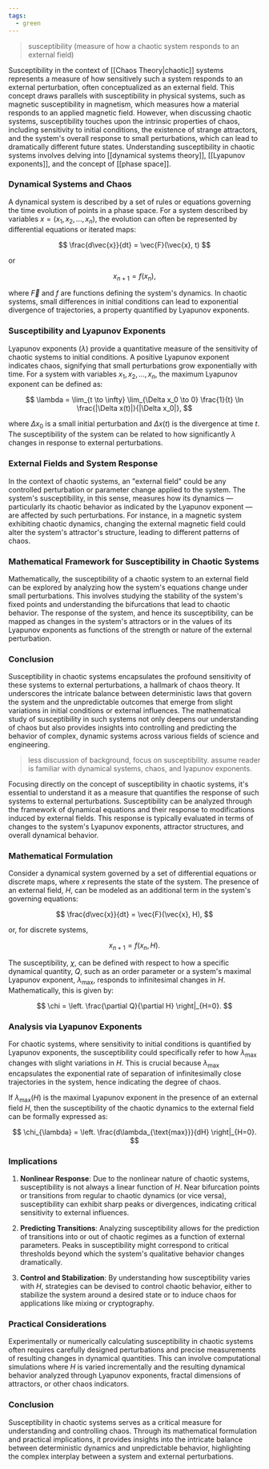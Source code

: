 ```yaml
---
tags:
  - green
---
```


>susceptibility (measure of how a chaotic system responds to an external field)

Susceptibility in the context of [[Chaos Theory|chaotic]] systems represents a measure of how sensitively such a system responds to an external perturbation, often conceptualized as an external field. This concept draws parallels with susceptibility in physical systems, such as magnetic susceptibility in magnetism, which measures how a material responds to an applied magnetic field. However, when discussing chaotic systems, susceptibility touches upon the intrinsic properties of chaos, including sensitivity to initial conditions, the existence of strange attractors, and the system's overall response to small perturbations, which can lead to dramatically different future states. Understanding susceptibility in chaotic systems involves delving into [[dynamical systems theory]], [[Lyapunov exponents]], and the concept of [[phase space]].

### Dynamical Systems and Chaos

A dynamical system is described by a set of rules or equations governing the time evolution of points in a phase space. For a system described by variables $x = (x_1, x_2, ..., x_n)$, the evolution can often be represented by differential equations or iterated maps:

$$
\frac{d\vec{x}}{dt} = \vec{F}(\vec{x}, t)
$$

or

$$
x_{n+1} = f(x_n),
$$

where $\vec{F}$ and $f$ are functions defining the system's dynamics. In chaotic systems, small differences in initial conditions can lead to exponential divergence of trajectories, a property quantified by Lyapunov exponents.

### Susceptibility and Lyapunov Exponents

Lyapunov exponents ($\lambda$) provide a quantitative measure of the sensitivity of chaotic systems to initial conditions. A positive Lyapunov exponent indicates chaos, signifying that small perturbations grow exponentially with time. For a system with variables $x_1, x_2, ..., x_n$, the maximum Lyapunov exponent can be defined as:

$$
\lambda = \lim_{t \to \infty} \lim_{\Delta x_0 \to 0} \frac{1}{t} \ln \frac{|\Delta x(t)|}{|\Delta x_0|},
$$

where $\Delta x_0$ is a small initial perturbation and $\Delta x(t)$ is the divergence at time $t$. The susceptibility of the system can be related to how significantly $\lambda$ changes in response to external perturbations.

### External Fields and System Response

In the context of chaotic systems, an "external field" could be any controlled perturbation or parameter change applied to the system. The system's susceptibility, in this sense, measures how its dynamics — particularly its chaotic behavior as indicated by the Lyapunov exponent — are affected by such perturbations. For instance, in a magnetic system exhibiting chaotic dynamics, changing the external magnetic field could alter the system's attractor's structure, leading to different patterns of chaos.

### Mathematical Framework for Susceptibility in Chaotic Systems

Mathematically, the susceptibility of a chaotic system to an external field can be explored by analyzing how the system's equations change under small perturbations. This involves studying the stability of the system's fixed points and understanding the bifurcations that lead to chaotic behavior. The response of the system, and hence its susceptibility, can be mapped as changes in the system's attractors or in the values of its Lyapunov exponents as functions of the strength or nature of the external perturbation.

### Conclusion

Susceptibility in chaotic systems encapsulates the profound sensitivity of these systems to external perturbations, a hallmark of chaos theory. It underscores the intricate balance between deterministic laws that govern the system and the unpredictable outcomes that emerge from slight variations in initial conditions or external influences. The mathematical study of susceptibility in such systems not only deepens our understanding of chaos but also provides insights into controlling and predicting the behavior of complex, dynamic systems across various fields of science and engineering.


>less discussion of background, focus on susceptibility. assume reader is familiar with dynamical systems, chaos, and lyapunov exponents.

Focusing directly on the concept of susceptibility in chaotic systems, it's essential to understand it as a measure that quantifies the response of such systems to external perturbations. Susceptibility can be analyzed through the framework of dynamical equations and their response to modifications induced by external fields. This response is typically evaluated in terms of changes to the system's Lyapunov exponents, attractor structures, and overall dynamical behavior.

### Mathematical Formulation

Consider a dynamical system governed by a set of differential equations or discrete maps, where $x$ represents the state of the system. The presence of an external field, $H$, can be modeled as an additional term in the system's governing equations:

$$
\frac{d\vec{x}}{dt} = \vec{F}(\vec{x}, H),
$$

or, for discrete systems,

$$
x_{n+1} = f(x_n, H).
$$

The susceptibility, $\chi$, can be defined with respect to how a specific dynamical quantity, $Q$, such as an order parameter or a system's maximal Lyapunov exponent, $\lambda_{\text{max}}$, responds to infinitesimal changes in $H$. Mathematically, this is given by:

$$
\chi = \left. \frac{\partial Q}{\partial H} \right|_{H=0}.
$$

### Analysis via Lyapunov Exponents

For chaotic systems, where sensitivity to initial conditions is quantified by Lyapunov exponents, the susceptibility could specifically refer to how $\lambda_{\text{max}}$ changes with slight variations in $H$. This is crucial because $\lambda_{\text{max}}$ encapsulates the exponential rate of separation of infinitesimally close trajectories in the system, hence indicating the degree of chaos.

If $\lambda_{\text{max}}(H)$ is the maximal Lyapunov exponent in the presence of an external field $H$, then the susceptibility of the chaotic dynamics to the external field can be formally expressed as:

$$
\chi_{\lambda} = \left. \frac{d\lambda_{\text{max}}}{dH} \right|_{H=0}.
$$

### Implications

1. **Nonlinear Response**: Due to the nonlinear nature of chaotic systems, susceptibility is not always a linear function of $H$. Near bifurcation points or transitions from regular to chaotic dynamics (or vice versa), susceptibility can exhibit sharp peaks or divergences, indicating critical sensitivity to external influences.

2. **Predicting Transitions**: Analyzing susceptibility allows for the prediction of transitions into or out of chaotic regimes as a function of external parameters. Peaks in susceptibility might correspond to critical thresholds beyond which the system's qualitative behavior changes dramatically.

3. **Control and Stabilization**: By understanding how susceptibility varies with $H$, strategies can be devised to control chaotic behavior, either to stabilize the system around a desired state or to induce chaos for applications like mixing or cryptography.

### Practical Considerations

Experimentally or numerically calculating susceptibility in chaotic systems often requires carefully designed perturbations and precise measurements of resulting changes in dynamical quantities. This can involve computational simulations where $H$ is varied incrementally and the resulting dynamical behavior analyzed through Lyapunov exponents, fractal dimensions of attractors, or other chaos indicators.

### Conclusion

Susceptibility in chaotic systems serves as a critical measure for understanding and controlling chaos. Through its mathematical formulation and practical implications, it provides insights into the intricate balance between deterministic dynamics and unpredictable behavior, highlighting the complex interplay between a system and external perturbations.